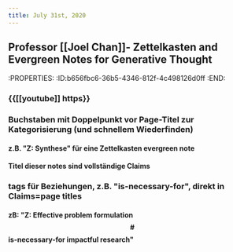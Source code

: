 ```yaml
---
title: July 31st, 2020
---
```


## Professor [[Joel Chan]]- Zettelkasten and Evergreen Notes for Generative Thought
:PROPERTIES:
:ID:b656fbc6-36b5-4346-812f-4c498126d0ff
:END:
### {{[[youtube]] https}}

### Buchstaben mit Doppelpunkt vor Page-Titel zur Kategorisierung (und schnellem Wiederfinden)
#### z.B. "Z: Synthese" für eine Zettelkasten evergreen note

#### Titel dieser notes sind vollständige Claims

### tags für Beziehungen, z.B. "is-necessary-for", direkt in Claims=page titles
#### zB: "Z: Effective problem formulation $$\#$$is-necessary-for impactful research"

## 
